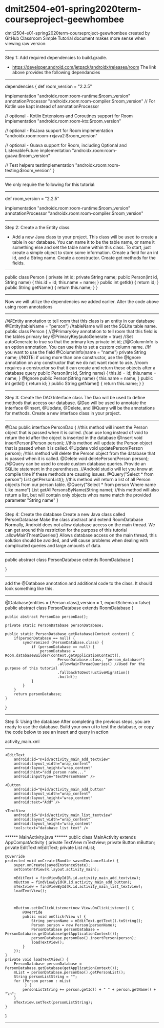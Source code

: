 # dmit2504-e01-spring2020term-courseproject-geewhombee
dmit2504-e01-spring2020term-courseproject-geewhombee created by GitHub Classroom
Simple Tutorial
document makes more sense when viewing raw version
***
Step 1: Add required dependencies to build.gradle.
  - https://developer.android.com/jetpack/androidx/releases/room
  The link above provides the following dependancies
  *****
  dependencies {
  def room_version = "2.2.5"

  implementation "androidx.room:room-runtime:$room_version"
  annotationProcessor "androidx.room:room-compiler:$room_version" // For Kotlin use kapt instead of annotationProcessor

  // optional - Kotlin Extensions and Coroutines support for Room
  implementation "androidx.room:room-ktx:$room_version"

  // optional - RxJava support for Room
  implementation "androidx.room:room-rxjava2:$room_version"

  // optional - Guava support for Room, including Optional and ListenableFuture
  implementation "androidx.room:room-guava:$room_version"

  // Test helpers
  testImplementation "androidx.room:room-testing:$room_version"
  }
  ******
  We only require the following for this tutorial:
  ******
  def room_version = "2.2.5"

  implementation "androidx.room:room-runtime:$room_version"
  annotationProcessor "androidx.room:room-compiler:$room_version"
  ******
Step 2: Create a the Entity class
  - Add a new Java class to your project. This class will be used to create a table in our database. You can name it to be the table name, or name it something else and set the    table name within this class. To start, just create a simple object to store some information. Create a field for an int id, and a String name. Create a constructor. Create get methods for the fields.
  ******
  public class Person {
    private int id;
    private String name;
    public Person(int id, String name) {
        this.id = id;
        this.name = name;
    }
    public int getId() { return id; }
    public String getName() { return this.name; }
}
  ******
  
  Now we will utilize the dependencies we added earlier.
  Alter the code above using room annotations
  
  ******
  //@Entity annotation to tell room that this class is an entity in our database
  @Entity(tableName = "person") //tableName will set the SQLite table name.
  public class Person {
    //@PrimaryKey annotation to tell room that this field is the tables primary key
    @PrimaryKey(autoGenerate = true) //Set autoGenerate to true so that the primary key
    private int id;
    //@ColumnInfo is an option annotation. You can use this to set a custom column name.
    //If you want to use the field
    @ColumnInfo(name = "name")
    private String name;
    //NOTE: if using more than one constructor, use the @Ignore annotation on any constructor that we do not want room to use.
    //room requires a constructor so that it can create and return these objects after a database query
    public Person(int id, String name) {
        this.id = id;
        this.name = name;
    }
    @Ignore
    public Person(String name) {
        this.name = name;
    }
    public int getId() { return id; }
    public String getName() { return this.name; }
  }
  ******
Step 3: Create the DAO Interface class
  The Dao will be used to define methods that access our database.
  @Dao will be used to annotate the interface
  @Insert, @Update, @Delete, and @Query will be the annotations for methods.
  Create a new interface class in your project.
  ******
  @Dao
  public interface PersonDao {
    //this method will insert the Person object that is passed when it is called.
    //can use long instead of void to return the id after the object is inserted in the database
    @Insert
    void insertPerson(Person person);
    //this method will update the Person object that is passed when it is called.
    @Update
    void updatePerson(Person person);
    //this method will delete the Person object from the database that is passed when it is called.
    @Delete
    void deletePerson(Person person);
    //@Query can be used to create custom database queries. Provide an SQLite statement in the parentheses.
    //Android studio will let you know at compile time if these methods are causing issues. 
    @Query("Select * from person")
    List<Person> getPersonList(); //this method will return a list of all Person objects from our person table.
    @Query("Select * from person Where name Like :name")
    List<Person> getAllPersonsByName(String name); //this method will also return a list, but will contain only objects whos name match the provided parameter "String name"
  }
  ******
Step 4: Create the database
  Create a new Java class called PersonDatabase
  Make the class abstract and extend RoomDatabase
  Normally, Android does not allow database access on the main thread. We can get around this restriction for the purpose of this tutorial
  .allowMainThreatQueries() Allows database access on the main thread, this solution should be avoided, and will cause problems when dealing with complicated queries and large amounts of data.
  
  ******
  public abstract class PersonDatabase extends RoomDatabase {
  
  }
  ******
  add the @Database annotation and additional code to the class.
  It should look something like this.
  ******
  @Database(entities = {Person.class},version = 1, exportSchema = false)
  public abstract class PersonDatabase extends RoomDatabase {

    public abstract PersonDao personDao();

    private static PersonDatabase personDatabase;

    public static PersonDatabase getDatabase(Context context) {
        if(personDatabase == null) {
            synchronized (PersonDatabase.class) {
                if (personDatabase == null) {
                    personDatabase = Room.databaseBuilder(context.getApplicationContext(),
                            PersonDatabase.class, "person_database")
                            .allowMainThreadQueries() //Used for the purpose of this tutorial
                            .fallbackToDestructiveMigration()
                            .build();
                }
            }
        }
        return personDatabase;
    }
  }
  ******
Step 5: Using the database
  After completing the previous steps, you are ready to use the database.
  Build your own ui to test the database, or copy the code below to see an insert and query in action
  
  activity_main.xml
  ******
  <?xml version="1.0" encoding="utf-8"?>
<LinearLayout xmlns:android="http://schemas.android.com/apk/res/android"
    xmlns:app="http://schemas.android.com/apk/res-auto"
    xmlns:tools="http://schemas.android.com/tools"
    android:layout_width="match_parent"
    android:layout_height="match_parent"
    android:gravity="center|center_vertical"
    android:orientation="vertical"
    tools:context=".MainActivity">

    <EditText
        android:id="@+id/activity_main_add_textview"
        android:layout_width="wrap_content"
        android:layout_height="wrap_content"
        android:hint="add person name..."
        android:inputType="textPersonName" />

    <Button
        android:id="@+id/activity_main_add_button"
        android:layout_width="wrap_content"
        android:layout_height="wrap_content"
        android:text="Add" />

    <TextView
        android:id="@+id/activity_main_list_textview"
        android:layout_width="wrap_content"
        android:layout_height="wrap_content"
        tools:text="database list text" />

</LinearLayout>
  ******
  MainActivity.java
  ******
  public class MainActivity extends AppCompatActivity {
    private TextView mTextview;
    private Button mButton;
    private EditText mEditText;
    private List<Person> mList;


    @Override
    protected void onCreate(Bundle savedInstanceState) {
        super.onCreate(savedInstanceState);
        setContentView(R.layout.activity_main);

        mEditText = findViewById(R.id.activity_main_add_textview);
        mButton = findViewById(R.id.activity_main_add_button);
        mTextview = findViewById(R.id.activity_main_list_textview);
        loadTextView();



        mButton.setOnClickListener(new View.OnClickListener() {
            @Override
            public void onClick(View v) {
                String personName = mEditText.getText().toString();
                Person person = new Person(personName);
                PersonDatabase personDatabase = PersonDatabase.getDatabase(getApplicationContext());
                personDatabase.personDao().insertPerson(person);
                loadTextView();
            }
        });
    }
    private void loadTextView() {
        PersonDatabase personDatabase = PersonDatabase.getDatabase(getApplicationContext());
        mList = personDatabase.personDao().getPersonList();
        String personListString = "";
        for (Person person : mList
             ) {
            personListString += person.getId() + " " + person.getName() + "\n";
        }
        mTextview.setText(personListString);
    }
  }
  ******
